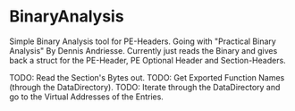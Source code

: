 # BinaryAnalysis

Simple Binary Analysis tool for PE-Headers. Going with "Practical Binary Analysis" By Dennis Andriesse.
Currently just reads the Binary and gives back a struct for the PE-Header, PE Optional Header and Section-Headers.

TODO: Read the Section's Bytes out.
TODO: Get Exported Function Names (through the DataDirectory).
TODO: Iterate through the DataDirectory and go to the Virtual Addresses of the Entries.

